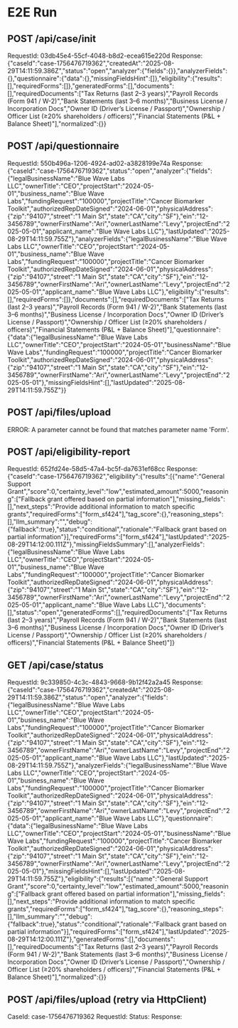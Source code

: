 ﻿# E2E Run
## POST /api/case/init
RequestId: 03db45e4-55cf-4048-b8d2-ecea615e220d
Response: {"caseId":"case-1756476719362","createdAt":"2025-08-29T14:11:59.386Z","status":"open","analyzer":{"fields":{}},"analyzerFields":{},"questionnaire":{"data":{},"missingFieldsHint":[]},"eligibility":{"results":[],"requiredForms":[]},"generatedForms":[],"documents":[],"requiredDocuments":["Tax Returns (last 2–3 years)","Payroll Records (Form 941 / W-2)","Bank Statements (last 3–6 months)","Business License / Incorporation Docs","Owner ID (Driver’s License / Passport)","Ownership / Officer List (≥20% shareholders / officers)","Financial Statements (P&L + Balance Sheet)"],"normalized":{}}
## POST /api/questionnaire
RequestId: 550b496a-1206-4924-ad02-a3828199e74a
Response: {"caseId":"case-1756476719362","status":"open","analyzer":{"fields":{"legalBusinessName":"Blue Wave Labs LLC","ownerTitle":"CEO","projectStart":"2024-05-01","business_name":"Blue Wave Labs","fundingRequest":"100000","projectTitle":"Cancer Biomarker Toolkit","authorizedRepDateSigned":"2024-06-01","physicalAddress":{"zip":"94107","street":"1 Main St","state":"CA","city":"SF"},"ein":"12-3456789","ownerFirstName":"Ari","ownerLastName":"Levy","projectEnd":"2025-05-01","applicant_name":"Blue Wave Labs LLC"},"lastUpdated":"2025-08-29T14:11:59.755Z"},"analyzerFields":{"legalBusinessName":"Blue Wave Labs LLC","ownerTitle":"CEO","projectStart":"2024-05-01","business_name":"Blue Wave Labs","fundingRequest":"100000","projectTitle":"Cancer Biomarker Toolkit","authorizedRepDateSigned":"2024-06-01","physicalAddress":{"zip":"94107","street":"1 Main St","state":"CA","city":"SF"},"ein":"12-3456789","ownerFirstName":"Ari","ownerLastName":"Levy","projectEnd":"2025-05-01","applicant_name":"Blue Wave Labs LLC"},"eligibility":{"results":[],"requiredForms":[]},"documents":[],"requiredDocuments":["Tax Returns (last 2–3 years)","Payroll Records (Form 941 / W-2)","Bank Statements (last 3–6 months)","Business License / Incorporation Docs","Owner ID (Driver’s License / Passport)","Ownership / Officer List (≥20% shareholders / officers)","Financial Statements (P&L + Balance Sheet)"],"questionnaire":{"data":{"legalBusinessName":"Blue Wave Labs LLC","ownerTitle":"CEO","projectStart":"2024-05-01","businessName":"Blue Wave Labs","fundingRequest":"100000","projectTitle":"Cancer Biomarker Toolkit","authorizedRepDateSigned":"2024-06-01","physicalAddress":{"zip":"94107","street":"1 Main St","state":"CA","city":"SF"},"ein":"12-3456789","ownerFirstName":"Ari","ownerLastName":"Levy","projectEnd":"2025-05-01"},"missingFieldsHint":[],"lastUpdated":"2025-08-29T14:11:59.755Z"}}
## POST /api/files/upload
ERROR: A parameter cannot be found that matches parameter name 'Form'.
## POST /api/eligibility-report
RequestId: 652fd24e-58d5-47a4-bc5f-da7631ef68cc
Response: {"caseId":"case-1756476719362","eligibility":{"results":[{"name":"General Support Grant","score":0,"certainty_level":"low","estimated_amount":5000,"reasoning":["Fallback grant offered based on partial information"],"missing_fields":[],"next_steps":"Provide additional information to match specific grants","requiredForms":["form_sf424"],"tag_score":{},"reasoning_steps":[],"llm_summary":"","debug":{"fallback":true},"status":"conditional","rationale":"Fallback grant based on partial information"}],"requiredForms":["form_sf424"],"lastUpdated":"2025-08-29T14:12:00.111Z"},"missingFieldsSummary":[],"analyzerFields":{"legalBusinessName":"Blue Wave Labs LLC","ownerTitle":"CEO","projectStart":"2024-05-01","business_name":"Blue Wave Labs","fundingRequest":"100000","projectTitle":"Cancer Biomarker Toolkit","authorizedRepDateSigned":"2024-06-01","physicalAddress":{"zip":"94107","street":"1 Main St","state":"CA","city":"SF"},"ein":"12-3456789","ownerFirstName":"Ari","ownerLastName":"Levy","projectEnd":"2025-05-01","applicant_name":"Blue Wave Labs LLC"},"documents":[],"status":"open","generatedForms":[],"requiredDocuments":["Tax Returns (last 2–3 years)","Payroll Records (Form 941 / W-2)","Bank Statements (last 3–6 months)","Business License / Incorporation Docs","Owner ID (Driver’s License / Passport)","Ownership / Officer List (≥20% shareholders / officers)","Financial Statements (P&L + Balance Sheet)"]}
## GET /api/case/status
RequestId: 9c339850-4c3c-4843-9668-9b12f42a2a45
Response: {"caseId":"case-1756476719362","createdAt":"2025-08-29T14:11:59.386Z","status":"open","analyzer":{"fields":{"legalBusinessName":"Blue Wave Labs LLC","ownerTitle":"CEO","projectStart":"2024-05-01","business_name":"Blue Wave Labs","fundingRequest":"100000","projectTitle":"Cancer Biomarker Toolkit","authorizedRepDateSigned":"2024-06-01","physicalAddress":{"zip":"94107","street":"1 Main St","state":"CA","city":"SF"},"ein":"12-3456789","ownerFirstName":"Ari","ownerLastName":"Levy","projectEnd":"2025-05-01","applicant_name":"Blue Wave Labs LLC"},"lastUpdated":"2025-08-29T14:11:59.755Z"},"analyzerFields":{"legalBusinessName":"Blue Wave Labs LLC","ownerTitle":"CEO","projectStart":"2024-05-01","business_name":"Blue Wave Labs","fundingRequest":"100000","projectTitle":"Cancer Biomarker Toolkit","authorizedRepDateSigned":"2024-06-01","physicalAddress":{"zip":"94107","street":"1 Main St","state":"CA","city":"SF"},"ein":"12-3456789","ownerFirstName":"Ari","ownerLastName":"Levy","projectEnd":"2025-05-01","applicant_name":"Blue Wave Labs LLC"},"questionnaire":{"data":{"legalBusinessName":"Blue Wave Labs LLC","ownerTitle":"CEO","projectStart":"2024-05-01","businessName":"Blue Wave Labs","fundingRequest":"100000","projectTitle":"Cancer Biomarker Toolkit","authorizedRepDateSigned":"2024-06-01","physicalAddress":{"zip":"94107","street":"1 Main St","state":"CA","city":"SF"},"ein":"12-3456789","ownerFirstName":"Ari","ownerLastName":"Levy","projectEnd":"2025-05-01"},"missingFieldsHint":[],"lastUpdated":"2025-08-29T14:11:59.755Z"},"eligibility":{"results":[{"name":"General Support Grant","score":0,"certainty_level":"low","estimated_amount":5000,"reasoning":["Fallback grant offered based on partial information"],"missing_fields":[],"next_steps":"Provide additional information to match specific grants","requiredForms":["form_sf424"],"tag_score":{},"reasoning_steps":[],"llm_summary":"","debug":{"fallback":true},"status":"conditional","rationale":"Fallback grant based on partial information"}],"requiredForms":["form_sf424"],"lastUpdated":"2025-08-29T14:12:00.111Z"},"generatedForms":[],"documents":[],"requiredDocuments":["Tax Returns (last 2–3 years)","Payroll Records (Form 941 / W-2)","Bank Statements (last 3–6 months)","Business License / Incorporation Docs","Owner ID (Driver’s License / Passport)","Ownership / Officer List (≥20% shareholders / officers)","Financial Statements (P&L + Balance Sheet)"],"normalized":{}}
## POST /api/files/upload (retry via HttpClient)
CaseId: case-1756476719362
RequestId: 
Status: 
Response: 
